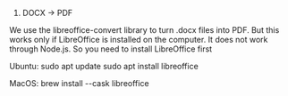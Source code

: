 1) DOCX -> PDF

We use the libreoffice-convert library to turn .docx files into PDF. But this works only if LibreOffice is installed on the 
computer. It does not work through Node.js. So you need to install LibreOffice first

Ubuntu:
sudo apt update
sudo apt install libreoffice

MacOS:
brew install --cask libreoffice
